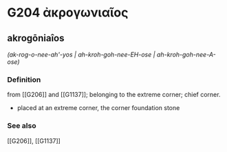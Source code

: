 # G204 ἀκρογωνιαῖος

## akrogōniaîos

_(ak-rog-o-nee-ah'-yos | ah-kroh-goh-nee-EH-ose | ah-kroh-goh-nee-A-ose)_

### Definition

from [[G206]] and [[G1137]]; belonging to the extreme corner; chief corner.

- placed at an extreme corner, the corner foundation stone

### See also

[[G206]], [[G1137]]

